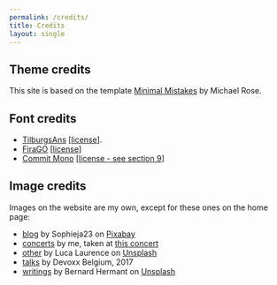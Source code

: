 ```yaml
---
permalink: /credits/
title: Credits
layout: single
---
```

## Theme credits

This site is based on the template [Minimal Mistakes](https://mmistakes.github.io/minimal-mistakes/) by Michael Rose.

## Font credits

- [TilburgsAns](https://www.tilburgsans.nl/) [[license](assets/tilburgsans/Ans%20Font%20License-AFL.pdf)].
- [FiraGO](https://github.com/bBoxType/FiraGO) [[license](https://github.com/bBoxType/FiraGO/blob/master/OFL.txt)]
- [Commit Mono](https://commitmono.com/) [[license - see section 9](https://commitmono.com/)]

## Image credits

Images on the website are my own, except for these ones on the home page:

- [blog](/images/menu/blog.webp) by Sophieja23 on [Pixabay](https://pixabay.com/photos/blog-to-blog-wordpress-write-684748/)
- [concerts](/images/menu/concerts.webp) by me, taken at [this concert](https://jqno.nl/concerts/2019/08/14/The-Alan-Parsons-Live-Project/)
- [other](/images/menu/other.webp) by Luca Laurence on [Unsplash](https://unsplash.com/photos/vhQ4BTH6mj4)
- [talks](/images/menu/talks.webp) by Devoxx Belgium, 2017
- [writings](/images/menu/writings.webp) by Bernard Hermant on [Unsplash](https://unsplash.com/photos/qTpc0Vj4YoE)
